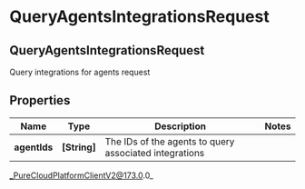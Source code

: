 # QueryAgentsIntegrationsRequest

## QueryAgentsIntegrationsRequest
Query integrations for agents request

## Properties

|Name | Type | Description | Notes|
|------------ | ------------- | ------------- | -------------|
| **agentIds** | **[String]** | The IDs of the agents to query associated integrations | |



_PureCloudPlatformClientV2@173.0.0_
